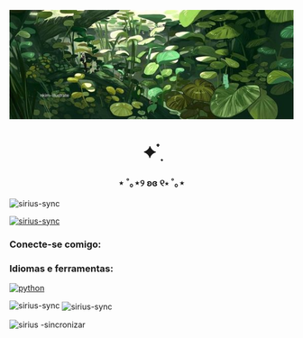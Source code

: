 
![Header](./banner.jpg)
<h1 align="center">✦ ๋࣭</h1>
<h3 align="center">⋆ ˚｡⋆୨ ʚɞ ୧⋆ ˚｡⋆</h3>

<p align="left"> <img src= "https://komarev.com/ghpvc/?username=sirius-sync&label=Profile%20views&color=0e75b6&style=flat" alt="sirius-sync" /> </p>

<p align="left"> <a href ="https://github.com/ryo-ma/github-profile-trophy"><img src="https://github-profile-trophy.vercel.app/?username=sirius-sync" alt=" sirius-sync" /></a> </p>

<h3 align="left">Conecte-se comigo:</h3>
<p align="left">
</p>

<h3 align="left"> Idiomas e ferramentas:</h3>
<p align="left"> <a href="https://www.python.org" target="_blank" rel="noreferrer"> <img src="https:/ /raw.githubusercontent.com/devicons/devicon/master/icons/python/python-original.svg" alt="python" width="40" height="40"/> </a> </p>

<p ><img align="left" src="https://github-readme-stats.vercel.app/api/top-langs?username=sirius-sync&show_icons=true&locale=en&layout=compact" alt="sirius-sync" /></p>

<p> <img align="center" src="https://github-readme-stats.vercel.app/api?username=sirius-sync&show_icons=true&locale=en" alt=" sirius-sync" /></p>

<p><img align="center" src="https://github-readme-streak-stats.herokuapp.com/?user=sirius-sync&" alt="sirius -sincronizar" /></p>
